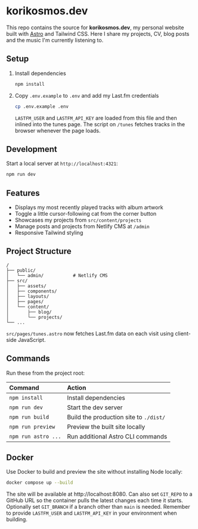 # korikosmos.dev

This repo contains the source for **korikosmos.dev**, my personal website built with [Astro](https://astro.build) and Tailwind CSS. Here I share my projects, CV, blog posts and the music I'm currently listening to.

## Setup

1. Install dependencies
   ```sh
   npm install
   ```
2. Copy `.env.example` to `.env` and add my Last.fm credentials
   ```sh
   cp .env.example .env
   ```
   `LASTFM_USER` and `LASTFM_API_KEY` are loaded from this file and then inlined into the tunes page. The script on `/tunes` fetches tracks in the browser whenever the page loads.

## Development

Start a local server at `http://localhost:4321`:

```sh
npm run dev
```

## Features

- Displays my most recently played tracks with album artwork
- Toggle a little cursor-following cat from the corner button
- Showcases my projects from `src/content/projects`
- Manage posts and projects from Netlify CMS at `/admin`
- Responsive Tailwind styling

## Project Structure

```
/
├── public/
│   └── admin/           # Netlify CMS
├── src/
│   ├── assets/
│   ├── components/
│   ├── layouts/
│   ├── pages/
│   └── content/
│       ├── blog/
│       └── projects/
└── ...
```

`src/pages/tunes.astro` now fetches Last.fm data on each visit using client-side JavaScript.

## Commands

Run these from the project root:

| Command             | Action                                        |
| :------------------ | :--------------------------------------------- |
| `npm install`       | Install dependencies                           |
| `npm run dev`       | Start the dev server                           |
| `npm run build`     | Build the production site to `./dist/`         |
| `npm run preview`   | Preview the built site locally                 |
| `npm run astro ...` | Run additional Astro CLI commands              |

## Docker

Use Docker to build and preview the site without installing Node locally:

```sh
docker compose up --build
```

The site will be available at http://localhost:8080. Can also set `GIT_REPO` to a GitHub URL so the container pulls the latest changes each time it starts. Optionally set `GIT_BRANCH` if a branch other than `main` is needed.
Remember to provide `LASTFM_USER` and `LASTFM_API_KEY` in your environment when building.
